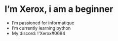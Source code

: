 
# I’m Xerox, i am a beginner
- I’m passioned for informatique
- I’m currently learning python
- My discord: !'Xerox#0684
